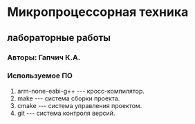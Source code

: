 # Микропроцессорная техника
## лабораторные работы

### Авторы: Гапчич К.А.

### Используемое ПО
1. arm-none-eabi-g++ --- кросс-компилятор.
2. make --- система сборки проекта.
3. cmake --- система управления проектом.
4. git --- система контроля версий.
